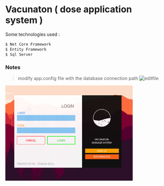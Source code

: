 # Vacunaton ( dose application system ) 

Some technologies used : 
```
$ Net Core Framework
$ Entity Framework
$ Sql Server
```

### Notes
> modify app.config file with the database connection path
> ![editfile](https://user-images.githubusercontent.com/47041954/149466666-4f09ec6d-9673-4986-81fa-c480f1664a87.png)

<img src="https://raw.githubusercontent.com/EdwinGeul01/Vacunaton/master/img%20proj/p1.png" width="400px" >

